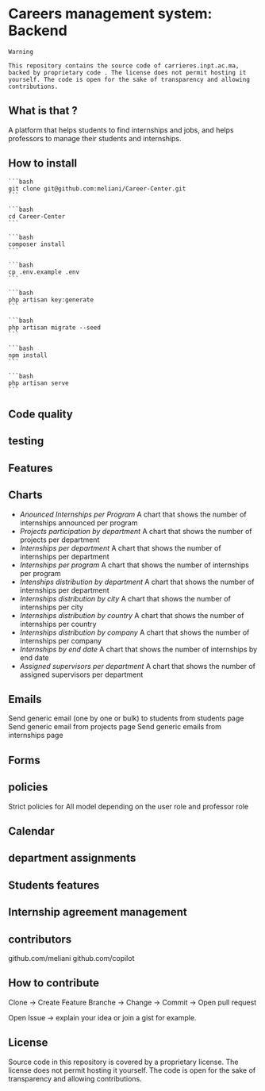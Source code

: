 # Careers management system: Backend

    Warning

    This repository contains the source code of carrieres.inpt.ac.ma, backed by proprietary code . The license does not permit hosting it yourself. The code is open for the sake of transparency and allowing contributions.

## What is that ?

A platform that helps students to find internships and jobs, and helps professors to manage their students and internships.

## How to install

    ```bash
    git clone git@github.com:meliani/Career-Center.git
    ```

    ```bash
    cd Career-Center
    ```

    ```bash
    composer install
    ```

    ```bash
    cp .env.example .env
    ```

    ```bash
    php artisan key:generate
    ```

    ```bash
    php artisan migrate --seed
    ```

    ```bash
    npm install
    ```

    ```bash
    php artisan serve
    ```

## Code quality

## testing

## Features

## Charts

- *Anounced Internships per Program*
    A chart that shows the number of internships announced per program
- *Projects participation by department*
    A chart that shows the number of projects per department
- *Internships per department*
    A chart that shows the number of internships per department
- *Internships per program*
    A chart that shows the number of internships per program
- *Intenships distribution by department*
    A chart that shows the number of internships per department
- *Internships distribution by city*
    A chart that shows the number of internships per city
- *Internships distribution by country*
    A chart that shows the number of internships per country
- *Internships distribution by company*
    A chart that shows the number of internships per company
- *Internships by end date*
    A chart that shows the number of internships by end date
- *Assigned supervisors per department*
    A chart that shows the number of assigned supervisors per department

## Emails

Send generic email (one by one or bulk) to students from students page
Send generic email from projects page
Send generic emails from internships page

## Forms

## policies

Strict policies for All model depending on the user role and professor role

## Calendar

## department assignments

## Students features

## Internship agreement management

## contributors

github.com/meliani
github.com/copilot

## How to contribute

Clone -> Create Feature Branche -> Change -> Commit -> Open pull request

Open Issue -> explain your idea or join a gist for example.

## License

Source code in this repository is covered by a proprietary license. The license does not permit hosting it yourself. The code is open for the sake of transparency and allowing contributions.
